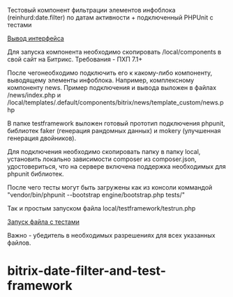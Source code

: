 Тестовый компонент фильтрации элементов инфоблока (reinhurd:date.filter) по датам активности + подключенный PHPUnit с тестами

[Вывод интерфейса](https://prnt.sc/pbzgss)

Для запуска компонента необходимо скопировать /local/components в свой сайт на Битрикс.
Требования - ПХП 7.1+

После чегонеобходимо подключить его к какому-либо компоненту, выводящему элементы инфоблока. Например, комплексному компоненту news.
Пример подключения и вывода выложен в файлах /news/index.php и /local/templates/.default/components/bitrix/news/template_custom/news.php

В папке testframework выложен готовый прототип подключения phpunit, библиотек faker (генерация рандомных данных) и mokery (улучшенная генерация двойников).

Для подключения необходимо скопировать папку в папку local, установить локально зависимости composer из composer.json, удостовериться, что на сервере включена поддержка необходимых для phpunit библиотек.

После чего тесты могут быть загружены как из консоли коммандой "vendor/bin/phpunit --bootstrap engine/bootstrap.php tests/"

Так и простым запуском файла local/testframework/testrun.php

[Запуск файла с тестами](https://prnt.sc/pbzhx2)



Важно - убедитель в необходимых разрешениях для всех указанных файлов.
# bitrix-date-filter-and-test-framework
